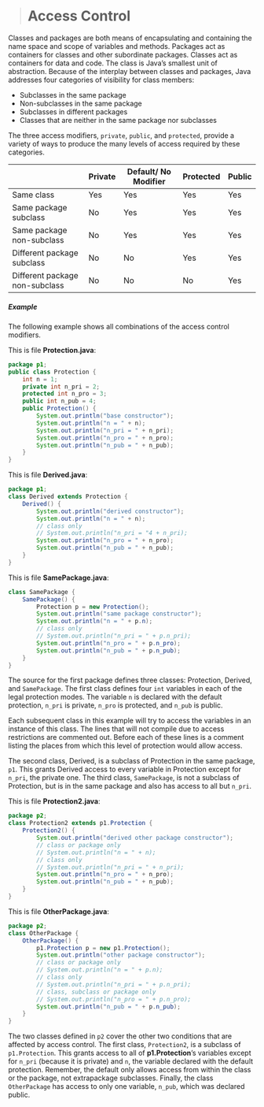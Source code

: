 ># Access Control

Classes and packages are both means of encapsulating and containing the name space and scope of variables and methods. Packages act as containers for classes and other subordinate packages. Classes act as containers for data and code. The class is Java’s smallest unit of abstraction. Because of the interplay between classes and packages, Java addresses four categories of visibility for class members:

* Subclasses in the same package
* Non-subclasses in the same package
* Subclasses in different packages
* Classes that are neither in the same package nor subclasses

The three access modifiers, `private`, `public`, and `protected`, provide a variety of ways to produce the many levels of access required by these categories.

||Private|Default/ No Modifier|Protected|Public|
|---|---|---|---|---|
|Same class|Yes|Yes|Yes|Yes|
|Same package subclass|No|Yes|Yes|Yes|
|Same package non-subclass|No|Yes|Yes|Yes|
|Different package subclass|No|No|Yes|Yes|
|Different package non-subclass|No|No|No|Yes|


##### Example
The following example shows all combinations of the access control modifiers.

This is file __Protection.java__:
```java
package p1;
public class Protection {
    int n = 1;
    private int n_pri = 2;
    protected int n_pro = 3;
    public int n_pub = 4;
    public Protection() {
        System.out.println("base constructor");
        System.out.println("n = " + n);
        System.out.println("n_pri = " + n_pri);
        System.out.println("n_pro = " + n_pro);
        System.out.println("n_pub = " + n_pub);
    }
}
```

This is file __Derived.java__:

```java
package p1;
class Derived extends Protection {
    Derived() {
        System.out.println("derived constructor");
        System.out.println("n = " + n);
        // class only
        // System.out.println("n_pri = "4 + n_pri);
        System.out.println("n_pro = " + n_pro);
        System.out.println("n_pub = " + n_pub);
    }
}
```

This is file __SamePackage.java__:

```java
class SamePackage {
    SamePackage() {
        Protection p = new Protection();
        System.out.println("same package constructor");
        System.out.println("n = " + p.n);
        // class only
        // System.out.println("n_pri = " + p.n_pri);
        System.out.println("n_pro = " + p.n_pro);
        System.out.println("n_pub = " + p.n_pub);
    }
}
```

The source for the first package defines three classes: Protection, Derived, and `SamePackage`. The first class defines four `int` variables in each of the legal protection modes. The variable `n` is declared with the default protection, `n_pri` is private, `n_pro` is protected, and `n_pub` is public.

Each subsequent class in this example will try to access the variables in an instance of this class. The lines that will not compile due to access restrictions are commented out. Before each of these lines is a comment listing the places from which this level of protection would allow access.

The second class, Derived, is a subclass of Protection in the same package, `p1`. This grants Derived access to every variable in Protection except for `n_pri`, the private one. The third class, `SamePackage`, is not a subclass of Protection, but is in the same package and also has access to all but `n_pri`.

This is file __Protection2.java__:

```java
package p2;
class Protection2 extends p1.Protection {
    Protection2() {
        System.out.println("derived other package constructor");
        // class or package only
        // System.out.println("n = " + n);
        // class only
        // System.out.println("n_pri = " + n_pri);
        System.out.println("n_pro = " + n_pro);
        System.out.println("n_pub = " + n_pub);
    }
}
```

This is file __OtherPackage.java__:

```java
package p2;
class OtherPackage {
    OtherPackage() {
        p1.Protection p = new p1.Protection();
        System.out.println("other package constructor");
        // class or package only
        // System.out.println("n = " + p.n);
        // class only
        // System.out.println("n_pri = " + p.n_pri);
        // class, subclass or package only
        // System.out.println("n_pro = " + p.n_pro);
        System.out.println("n_pub = " + p.n_pub);
    }
}
```

The two classes defined in `p2` cover the other two conditions that are affected by access control. The first class, `Protection2`, is a subclass of `p1.Protection`. This grants access to all of __p1.Protection__’s variables except for `n_pri` (because it is private) and `n`, the variable declared with the default protection. Remember, the default only allows access from within the class or the package, not extrapackage subclasses. Finally, the class `OtherPackage` has access to only one variable, `n_pub`, which was declared public.

